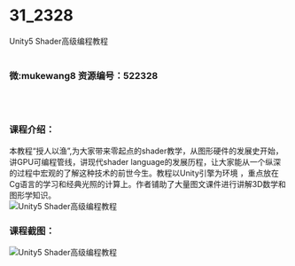 # 31_2328
Unity5 Shader高级编程教程
<br/></br>
<h3>微:mukewang8 资源编号：522328</h3>
<br/></br>
<h3>课程介绍：</h3>
<p class="para">本教程“授人以渔”,为大家带来零起点的shader教学，从图形硬件的发展史开始，讲GPU可编程管线，讲现代shader language的发展历程，让大家能从一个纵深的过程中宏观的了解这种技术的前世今生。教程以Unity引擎为环境 ，重点放在Cg语言的学习和经典光照的计算上。作者铺助了大量图文课件进行讲解3D数学和图形学知识。<br>
<img src="https://www.ko996.com/wp-content/uploads/img/2018/04/2-85-300x163.png" alt="Unity5 Shader高级编程教程"></p>
<h3>课程截图：</h3>
<div class="info-desc">
<p><img src="https://www.ko996.com/wp-content/uploads/img/2018/04/3-100.png" alt="Unity5 Shader高级编程教程"></p>


			
</div>
